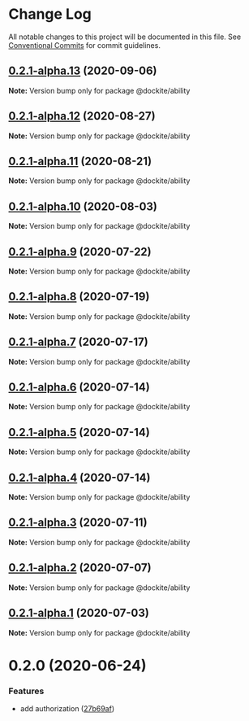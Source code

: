# Change Log

All notable changes to this project will be documented in this file.
See [Conventional Commits](https://conventionalcommits.org) for commit guidelines.

## [0.2.1-alpha.13](https://github.com/dockite/dockite/compare/@dockite/ability@0.2.1-alpha.12...@dockite/ability@0.2.1-alpha.13) (2020-09-06)

**Note:** Version bump only for package @dockite/ability





## [0.2.1-alpha.12](https://github.com/dockite/dockite/compare/@dockite/ability@0.2.1-alpha.11...@dockite/ability@0.2.1-alpha.12) (2020-08-27)

**Note:** Version bump only for package @dockite/ability





## [0.2.1-alpha.11](https://github.com/dockite/dockite/compare/@dockite/ability@0.2.1-alpha.10...@dockite/ability@0.2.1-alpha.11) (2020-08-21)

**Note:** Version bump only for package @dockite/ability





## [0.2.1-alpha.10](https://github.com/dockite/dockite/compare/@dockite/ability@0.2.1-alpha.9...@dockite/ability@0.2.1-alpha.10) (2020-08-03)

**Note:** Version bump only for package @dockite/ability





## [0.2.1-alpha.9](https://github.com/dockite/dockite/compare/@dockite/ability@0.2.1-alpha.8...@dockite/ability@0.2.1-alpha.9) (2020-07-22)

**Note:** Version bump only for package @dockite/ability





## [0.2.1-alpha.8](https://github.com/dockite/dockite/compare/@dockite/ability@0.2.0...@dockite/ability@0.2.1-alpha.8) (2020-07-19)

**Note:** Version bump only for package @dockite/ability





## [0.2.1-alpha.7](https://github.com/dockite/dockite/compare/@dockite/ability@0.2.1-alpha.6...@dockite/ability@0.2.1-alpha.7) (2020-07-17)

**Note:** Version bump only for package @dockite/ability





## [0.2.1-alpha.6](https://github.com/dockite/dockite/compare/@dockite/ability@0.2.1-alpha.5...@dockite/ability@0.2.1-alpha.6) (2020-07-14)

**Note:** Version bump only for package @dockite/ability





## [0.2.1-alpha.5](https://github.com/dockite/dockite/compare/@dockite/ability@0.2.1-alpha.4...@dockite/ability@0.2.1-alpha.5) (2020-07-14)

**Note:** Version bump only for package @dockite/ability





## [0.2.1-alpha.4](https://github.com/dockite/dockite/compare/@dockite/ability@0.2.1-alpha.3...@dockite/ability@0.2.1-alpha.4) (2020-07-14)

**Note:** Version bump only for package @dockite/ability





## [0.2.1-alpha.3](https://github.com/dockite/dockite/compare/@dockite/ability@0.2.1-alpha.2...@dockite/ability@0.2.1-alpha.3) (2020-07-11)

**Note:** Version bump only for package @dockite/ability





## [0.2.1-alpha.2](https://github.com/dockite/dockite/compare/@dockite/ability@0.2.0...@dockite/ability@0.2.1-alpha.2) (2020-07-07)

**Note:** Version bump only for package @dockite/ability





## [0.2.1-alpha.1](https://github.com/dockite/dockite/compare/@dockite/ability@0.2.0...@dockite/ability@0.2.1-alpha.1) (2020-07-03)

**Note:** Version bump only for package @dockite/ability





# 0.2.0 (2020-06-24)


### Features

* add authorization ([27b69af](https://github.com/dockite/dockite/commit/27b69afa2e15cc246cea082be245db17be453a78))
